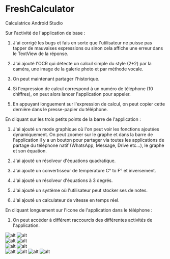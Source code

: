 # FreshCalculator
Calculatrice Android Studio

Sur l'activité de l'application de base :

1) J'ai corrigé les bugs et fais en sorte que l'utilisateur ne puisse pas tapper de mauvaises expressions ou sinon cela affiche une erreur dans le TextView de la réponse.

2) J'ai ajouté l'OCR qui détecte un calcul simple du style (2+2) par la caméra, une image de la galerie photo et par méthode vocale.

3) On peut maintenant partager l'historique.

4) Si l'expression de calcul correspond à un numéro de téléphone (10 chiffres), on peut alors lancer l'application pour appeler.

5) En appuyant longuement sur l'expression de calcul, on peut copier cette dernière dans le presse-papier du téléphone.

En cliquant sur les trois petits points de la barre de l'application :

1) J'ai ajouté un mode graphique où l'on peut voir les fonctions ajoutées dynamiquement. On peut zoomer sur le graphe et dans la barre de l'application il y a un bouton pour partager via toutes les applications de partage du téléphone natif (WhatsApp, Message, Drive etc...), le graphe et son équation.

2) J'ai ajouté un résolveur d'équations quadratique.

3) J'ai ajouté un convertisseur de température C° to F° et inversement.

4) J'ai ajouté un résolveur d'équations à 3 degrés.

5) J'ai ajouté un système où l'utilisateur peut stocker ses de notes.

6) J'ai ajouté un calculateur de vitesse en temps réel.

En cliquant longuement sur l'icone de l'application dans le téléphone :

1) On peut accéder à différent raccourcis des différentes activités de l'application.

![alt](/images/equationActivity.PNG) ![alt](/images/graphActivity.PNG)  
![alt](/images/mainActivity.PNG) ![alt](/images/speedActivity.PNG)  
![alt](/images/splashscreenActivity.PNG) ![alt](/images/temperatureActivity.PNG)  
![alt](/images/equationActivity.PNG) ![alt](/images/threedegrees.PNG) 
![alt](/images/add_note.PNG)  ![alt](/images/raccourcis.PNG)  

